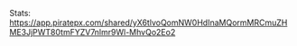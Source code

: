 Stats: https://app.piratepx.com/shared/yX6tlvoQomNW0HdInaMQormMRCmuZHME3JjPWT80tmFYZV7nlmr9Wl-MhvQo2Eo2
